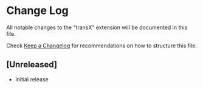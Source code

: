 # Change Log

All notable changes to the "transX" extension will be documented in this file.

Check [Keep a Changelog](http://keepachangelog.com/) for recommendations on how to structure this file.

## [Unreleased]

- Initial release